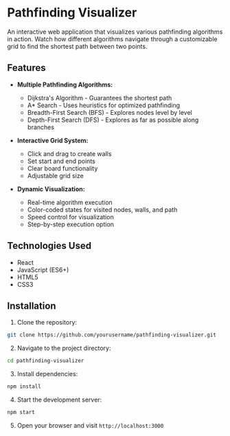 # Pathfinding Visualizer

An interactive web application that visualizes various pathfinding algorithms in action. Watch how different algorithms navigate through a customizable grid to find the shortest path between two points.

## Features

- **Multiple Pathfinding Algorithms:**
  - Dijkstra's Algorithm - Guarantees the shortest path
  - A* Search - Uses heuristics for optimized pathfinding
  - Breadth-First Search (BFS) - Explores nodes level by level
  - Depth-First Search (DFS) - Explores as far as possible along branches

- **Interactive Grid System:**
  - Click and drag to create walls
  - Set start and end points
  - Clear board functionality
  - Adjustable grid size

- **Dynamic Visualization:**
  - Real-time algorithm execution
  - Color-coded states for visited nodes, walls, and path
  - Speed control for visualization
  - Step-by-step execution option

## Technologies Used

- React
- JavaScript (ES6+)
- HTML5
- CSS3

## Installation

1. Clone the repository:
```bash
git clone https://github.com/yourusername/pathfinding-visualizer.git
```

2. Navigate to the project directory:
```bash
cd pathfinding-visualizer
```

3. Install dependencies:
```bash
npm install
```

4. Start the development server:
```bash
npm start
```

5. Open your browser and visit `http://localhost:3000`

